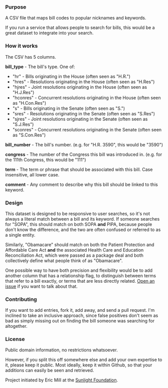 ### Purpose

A CSV file that maps bill codes to popular nicknames and keywords.

If you run a service that allows people to search for bills, this would be a great dataset to integrate into your search.


### How it works

The CSV has 5 columns.

**bill_type** - The bill's type. One of:

* "hr" - Bills originating in the House (often seen as "H.R.")
* "hres" - Resolutions originating in the House (often seen as "H.Res")
* "hjres" - Joint resolutions originating in the House (often seen as "H.J.Res")
* "hconres" - Concurrent resolutions originating in the House (often seen as "H.Con.Res")
* "s" - Bills originating in the Senate (often seen as "S.")
* "sres" - Resolutions originating in the Senate (often seen as "S.Res")
* "sjres" - Joint resolutions originating in the Senate (often seen as "S.J.Res")
* "sconres" - Concurrent resolutions originating in the Senate (often seen as "S.Con.Res")

**bill_number** - The bill's number. (e.g. for "H.R. 3590", this would be "3590")

**congress** - The number of the Congress this bill was introduced in. (e.g. for the 111th Congress, this would be "111")

**term** - The term or phrase that should be associated with this bill. Case insensitive, all lower case.

**comment** - Any comment to describe why this bill should be linked to this keyword.


### Design

This dataset is designed to be responsive to user searches, so it's not always a literal match between a bill and its keyword. If someone searches for "SOPA", this should match on both SOPA **and** PIPA, because people don't know the difference, and the two are often confused or referred to as a single entity.

Similarly, "Obamacare" should match on both the Patient Protection and Affordable Care Act **and** the associated Health Care and Education Reconciliation Act, which were passed as a package deal and both collectively define what people think of as "Obamacare".

One possible way to have both precision and flexibility would be to add another column that has a relationship flag, to distinguish between terms that refer to a bill exactly, or terms that are less directly related. [Open an issue](https://github.com/sunlightlabs/bill-nicknames/issues) if you want to talk about that.


### Contributing

If you want to add entries, fork it, add away, and send a pull request. I'm inclined to take an inclusive approach, since false positives don't seem as bad as simply missing out on finding the bill someone was searching for altogether.


### License

Public domain information, no restrictions whatsoever. 

However, if you split this off somewhere else and add your own expertise to it, please keep it public. Most ideally, keep it within Github, so that your additions can easily be seen and retrieved.

Project initiated by Eric Mill at the [Sunlight Foundation](http://sunlightfoundation.com).
